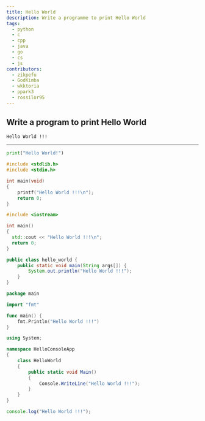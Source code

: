 ```yaml
---
title: Hello World
description: Write a programme to print Hello World
tags:
  - python
  - c
  - cpp
  - java
  - go
  - cs
  - js
contributors:
  - zikpefu
  - GodKimba
  - wkktoria
  - ppark3
  - rossilor95
---
```


## Write a program to print Hello World

```txt
Hello World !!!
```

---

<CodeBlock>

```python
print("Hello World!")
```

```c
#include <stdlib.h>
#include <stdio.h>

int main(void)
{
    printf("Hello World !!!\n");
    return 0;
}
```

```cpp
#include <iostream>

int main()
{
  std::cout << "Hello World !!!\n";
  return 0;
}

```

```java
public class hello_world {
    public static void main(String args[]) {
        System.out.println("Hello World !!!");
    }
}
```

```go
package main

import "fmt"

func main() {
	fmt.Println("Hello World !!!")
}
```

```cs
using System;

namespace HelloConsoleApp
{
    class HelloWorld
    {
        public static void Main()
        {
            Console.WriteLine("Hello World !!!");
        }
    }
}
```

```javascript
console.log("Hello World !!!");
```

</CodeBlock>
